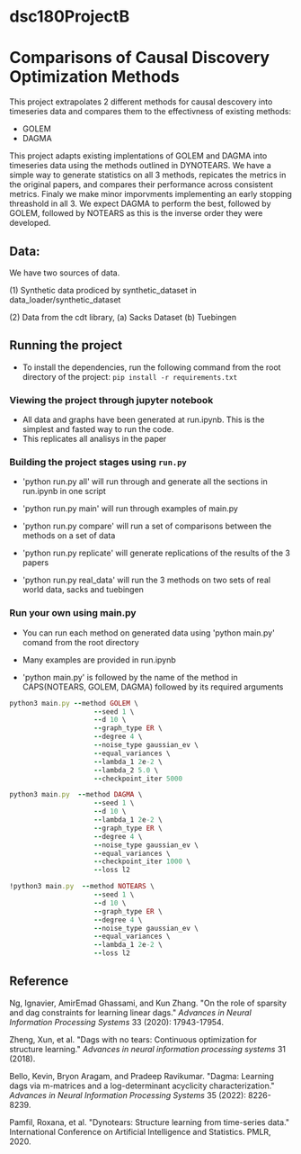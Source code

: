 # dsc180ProjectB



# Comparisons of Causal Discovery Optimization Methods

This project extrapolates 2 different methods for causal descovery into timeseries data and compares them to the effectivness of existing methods:

- GOLEM
- DAGMA

This project adapts existing implentations of GOLEM and DAGMA into timeseries data using the methods outlined in DYNOTEARS. We have a simple way to generate statistics on all 3 methods, repicates the metrics in the original papers, and compares their performance across consistent metrics. Finaly we make minor imporvments implementing an early stopping threashold in all 3. We expect DAGMA to perform the best, followed by GOLEM, followed by NOTEARS as this is the inverse order they were developed.

## Data:

We have two sources of data.

(1) Synthetic data prodiced by synthetic_dataset in data_loader/synthetic_dataset

(2) Data from the cdt library, 
	(a) Sacks Dataset
	(b) Tuebingen


## Running the project

* To install the dependencies, run the following command from the root directory of the project: `pip install -r requirements.txt`

### Viewing the project through jupyter notebook
* All data and graphs have been generated at run.ipynb. This is the simplest and fasted way to run the code.
* This replicates all analisys in the paper
  
### Building the project stages using `run.py`

* 'python run.py all' will run through and generate all the sections in run.ipynb in one script

* 'python run.py main' will run through examples of main.py 

* 'python run.py compare' will run a set of comparisons between the methods on a set of data

* 'python run.py replicate' will generate replications of the results of the 3 papers 

* 'python run.py real_data' will run the 3 methods on two sets of real world data, sacks and tuebingen


### Run your own using main.py

* You can run each method on generated data using 'python main.py' comand from the root directory

* Many examples are provided in run.ipynb

* 'python main.py' is followed by the name of the method in CAPS(NOTEARS, GOLEM, DAGMA) followed by its required arguments

```rb
python3 main.py --method GOLEM \
                     --seed 1 \
                     --d 10 \
                     --graph_type ER \
                     --degree 4 \
                     --noise_type gaussian_ev \
                     --equal_variances \
                     --lambda_1 2e-2 \
                     --lambda_2 5.0 \
                     --checkpoint_iter 5000

python3 main.py  --method DAGMA \
                     --seed 1 \
                     --d 10 \
                     --lambda_1 2e-2 \
                     --graph_type ER \
                     --degree 4 \
                     --noise_type gaussian_ev \
                     --equal_variances \
                     --checkpoint_iter 1000 \
                     --loss l2

!python3 main.py  --method NOTEARS \
                     --seed 1 \
                     --d 10 \
                     --graph_type ER \
                     --degree 4 \
                     --noise_type gaussian_ev \
                     --equal_variances \
                     --lambda_1 2e-2 \
                     --loss l2
``` 
 
  
## Reference
Ng, Ignavier, AmirEmad Ghassami, and Kun Zhang. "On the role of sparsity and dag constraints for learning linear dags." *Advances in Neural Information Processing Systems* 33 (2020): 17943-17954.

Zheng, Xun, et al. "Dags with no tears: Continuous optimization for structure learning." *Advances in neural information processing systems* 31 (2018).

Bello, Kevin, Bryon Aragam, and Pradeep Ravikumar. "Dagma: Learning dags via m-matrices and a log-determinant acyclicity characterization." *Advances in Neural Information Processing Systems* 35 (2022): 8226-8239.

Pamfil, Roxana, et al. "Dynotears: Structure learning from time-series data." International Conference on Artificial Intelligence and Statistics. PMLR, 2020.


